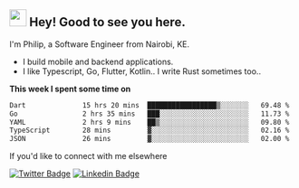 <h2><img src="https://slackmojis.com/emojis/3643-cool-doge/download" width="30"/> Hey! Good to see you here.</h2>

<p>I'm Philip, a Software Engineer from Nairobi, KE. 

- I build mobile and backend applications.
- I like Typescript, Go, Flutter, Kotlin.. I write Rust sometimes too..</p>

**This week I spent some time on**
<!--START_SECTION:waka-->

```txt
Dart              15 hrs 20 mins  █████████████████▒░░░░░░░   69.48 %
Go                2 hrs 35 mins   ███░░░░░░░░░░░░░░░░░░░░░░   11.73 %
YAML              2 hrs 9 mins    ██▒░░░░░░░░░░░░░░░░░░░░░░   09.80 %
TypeScript        28 mins         ▓░░░░░░░░░░░░░░░░░░░░░░░░   02.16 %
JSON              26 mins         ▓░░░░░░░░░░░░░░░░░░░░░░░░   02.00 %
```

<!--END_SECTION:waka-->

If you'd like to connect with me elsewhere

[![Twitter Badge](https://img.shields.io/badge/-Twitter-1ca0f1?style=flat-square&labelColor=1ca0f1&logo=twitter&logoColor=white&link=https://twitter.com/_diogorodrigues)](https://twitter.com/kimathiphil)  [![Linkedin Badge](https://img.shields.io/badge/-LinkedIn-blue?style=flat-square&logo=Linkedin&logoColor=white&link=https://www.linkedin.com/in/philip-kimathi-2604a9114/)](https://www.linkedin.com/in/philip-kimathi-2604a9114/)
